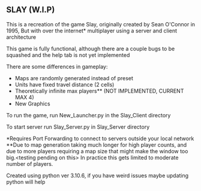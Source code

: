 ## SLAY (W.I.P)

This is a recreation of the game Slay, originally created by Sean O'Connor in 1995, But with over the internet* multiplayer using a server and client architecture

This game is fully functional, although there are a couple bugs to be squashed and the help tab is not yet implemented

There are some differences in gameplay:

- Maps are randomly generated instead of preset
- Units have fixed travel distance (2 cells)
- Theoretically infinite max players** (NOT IMPLEMENTED, CURRENT MAX 4)
- New Graphics

To run the game, run New_Launcher.py in the Slay_Client directory

To start server run Slay_Server.py in Slay_Server directory

\*Requires Port Forwarding to connect to servers outside your local network<br>
\*\*Due to map generation taking much longer for high player counts, and due to more players requiring a map size that might make the window too big.\<testing pending on this\> In practice this gets limited to moderate number of players.

Created using python ver 3.10.6, if you have weird issues maybe updating python will help